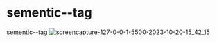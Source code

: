 # sementic--tag
 sementic--tag
![screencapture-127-0-0-1-5500-2023-10-20-15_42_15](https://github.com/Ansh-02/sementic_tag/assets/144118177/22aba053-3f04-4402-bd06-2d3a38fd6ed6)

